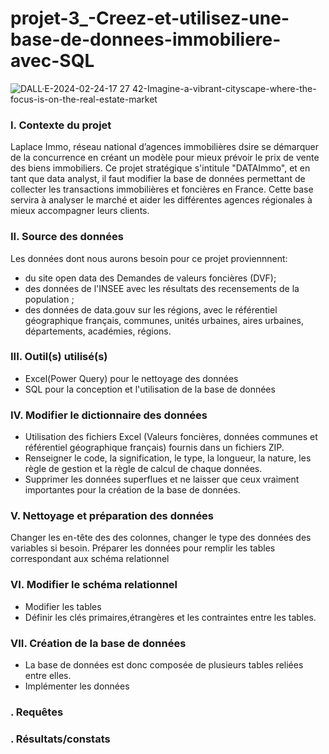 # projet-3_-Creez-et-utilisez-une-base-de-donnees-immobiliere-avec-SQL
![DALL·E-2024-02-24-17 27 42-Imagine-a-vibrant-cityscape-where-the-focus-is-on-the-real-estate-market](https://github.com/BM-Aurelie78/projet-3_Creez-et-utilisez-une-base-de-donnees-immobiliere-avec-SQL/assets/153644306/709760e0-1233-4e73-b3e1-e20872fc745b)

### I. Contexte du projet 
Laplace Immo, réseau national d’agences immobilières dsire se démarquer de la concurrence en créant un modèle pour mieux prévoir le prix de vente des biens immobiliers.
Ce projet stratégique s'intitule "DATAImmo", et en tant que data analyst, il faut modifier la base de données permettant de collecter les transactions immobilières et foncières en France. Cette base servira à analyser le marché et aider les différentes agences régionales à mieux accompagner leurs clients.

### II. Source des données
Les données dont nous aurons besoin pour ce projet proviennnent:
- du site open data des Demandes de valeurs foncières (DVF);
- des données de l'INSEE avec les résultats des recensements de la population ;
- des données de data.gouv sur les régions, avec le référentiel géographique français, communes, unités urbaines, aires urbaines, départements, académies, régions.

### III. Outil(s) utilisé(s)
- Excel(Power Query) pour le nettoyage des données
- SQL pour la conception et l'utilisation de la base de données

### IV. Modifier le dictionnaire des données
- Utilisation des fichiers Excel (Valeurs foncières, données communes et référentiel géographique français) fournis dans un fichiers ZIP.
- Renseigner le code, la signification, le type, la longueur, la nature, les règle de gestion et la règle de calcul de chaque données.
- Supprimer les données superflues et ne laisser que ceux vraiment importantes pour la création de la base de données.

### V. Nettoyage et préparation des données
Changer les en-tête des des colonnes, changer le type des données des variables si besoin.
Préparer les données pour remplir les tables correspondant aux schéma relationnel

### VI. Modifier le schéma relationnel
- Modifier les tables
- Définir les clés primaires,étrangères et les contraintes entre les tables.

### VII. Création de la base de données
- La base de données est donc composée de plusieurs tables reliées entre elles.
- Implémenter les données


### . Requêtes

### . Résultats/constats


